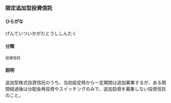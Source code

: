 <div style="display:none;">

## [あ行](securities-terms?id=あ行)
## [か行](securities-terms?id=か行)

</div>

### 限定追加型投資信託

#### ひらがな

げんていついかがたとうししんたく

#### 分類

`投資信託`

#### 説明

追加型株式投資信託のうち、当初設定時から一定期間は追加募集するが、ある期間経過後は分配金再投資やスイッチングのみで、追加投資を募集しない投資信託のこと。

<div style="display:none;">

## [さ行](securities-terms?id=さ行)
## [た行](securities-terms?id=た行)
## [な行](securities-terms?id=な行)
## [は行](securities-terms?id=は行)
## [ま行](securities-terms?id=ま行)
## [や行](securities-terms?id=や行)
## [ら行](securities-terms?id=ら行)
## [わ行](securities-terms?id=わ行)
## [英数字・記号](securities-terms?id=英数字・記号)

</div>

